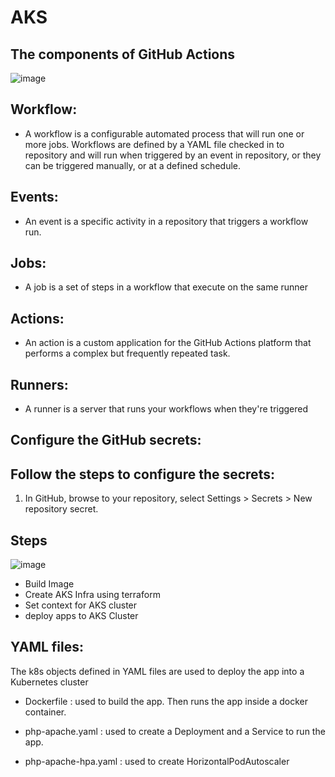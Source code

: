 # AKS

## The components of GitHub Actions
![image](https://user-images.githubusercontent.com/90510921/175289232-81f4f9a7-d9fe-4e99-ad72-6f5846301d1f.png)


## Workflow:
- A workflow is a configurable automated process that will run one or more jobs. Workflows are defined by a YAML file checked in to repository and will run when triggered by an event in repository, or they can be triggered manually, or at a defined schedule.

## Events:
- An event is a specific activity in a repository that triggers a workflow run.

## Jobs:
- A job is a set of steps in a workflow that execute on the same runner

## Actions:
- An action is a custom application for the GitHub Actions platform that performs a complex but frequently repeated task.

## Runners:
- A runner is a server that runs your workflows when they're triggered


## Configure the GitHub secrets:
## Follow the steps to configure the secrets:
1. In GitHub, browse to your repository, select Settings > Secrets > New repository secret.

## Steps 

![image](https://user-images.githubusercontent.com/90510921/175300610-1d0be745-a1ca-4c8f-8cfe-27fae2ab9873.png)


- Build Image
- Create AKS Infra using terraform
- Set context for AKS cluster
- deploy apps to AKS Cluster

## YAML files:
  The k8s objects defined in YAML files are used to deploy the app into a Kubernetes cluster

- Dockerfile :  used to build the app. Then runs the app inside a docker container.

- php-apache.yaml : used to create a Deployment and a Service to run the app.

- php-apache-hpa.yaml : used to create HorizontalPodAutoscaler

